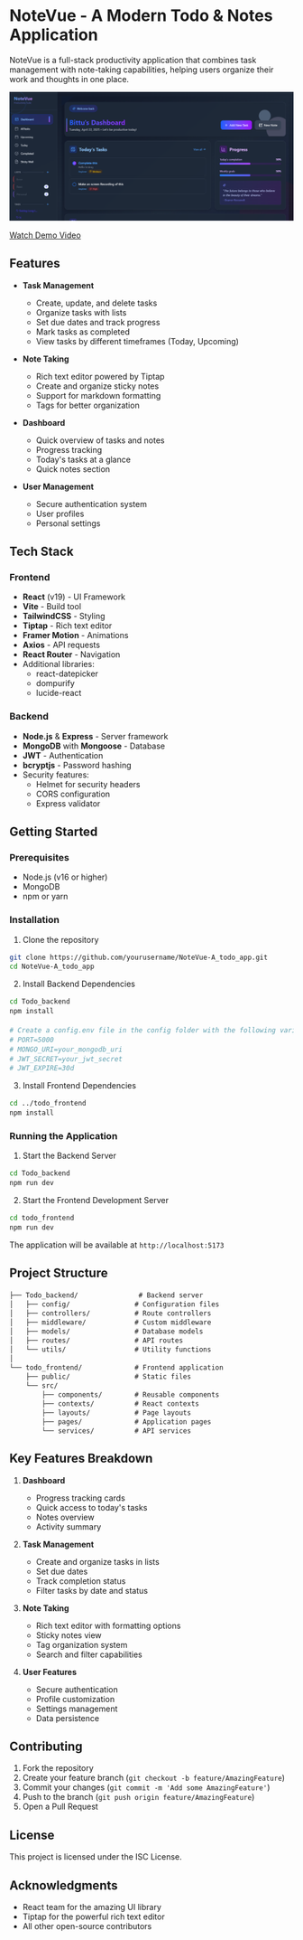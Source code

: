 # NoteVue - A Modern Todo & Notes Application

NoteVue is a full-stack productivity application that combines task management with note-taking capabilities, helping users organize their work and thoughts in one place.

[![Watch on YouTube](./todo_frontend/Notevue.png)](https://youtu.be/tKxTntrzGrk?si=EYernQ4hRbaUjAt6)

[Watch Demo Video](https://youtu.be/tKxTntrzGrk?si=EYernQ4hRbaUjAt6)

## Features

- **Task Management**

  - Create, update, and delete tasks
  - Organize tasks with lists
  - Set due dates and track progress
  - Mark tasks as completed
  - View tasks by different timeframes (Today, Upcoming)

- **Note Taking**

  - Rich text editor powered by Tiptap
  - Create and organize sticky notes
  - Support for markdown formatting
  - Tags for better organization

- **Dashboard**

  - Quick overview of tasks and notes
  - Progress tracking
  - Today's tasks at a glance
  - Quick notes section

- **User Management**
  - Secure authentication system
  - User profiles
  - Personal settings

## Tech Stack

### Frontend

- **React** (v19) - UI Framework
- **Vite** - Build tool
- **TailwindCSS** - Styling
- **Tiptap** - Rich text editor
- **Framer Motion** - Animations
- **Axios** - API requests
- **React Router** - Navigation
- Additional libraries:
  - react-datepicker
  - dompurify
  - lucide-react

### Backend

- **Node.js** & **Express** - Server framework
- **MongoDB** with **Mongoose** - Database
- **JWT** - Authentication
- **bcryptjs** - Password hashing
- Security features:
  - Helmet for security headers
  - CORS configuration
  - Express validator

## Getting Started

### Prerequisites

- Node.js (v16 or higher)
- MongoDB
- npm or yarn

### Installation

1. Clone the repository

```bash
git clone https://github.com/yourusername/NoteVue-A_todo_app.git
cd NoteVue-A_todo_app
```

2. Install Backend Dependencies

```bash
cd Todo_backend
npm install

# Create a config.env file in the config folder with the following variables:
# PORT=5000
# MONGO_URI=your_mongodb_uri
# JWT_SECRET=your_jwt_secret
# JWT_EXPIRE=30d
```

3. Install Frontend Dependencies

```bash
cd ../todo_frontend
npm install
```

### Running the Application

1. Start the Backend Server

```bash
cd Todo_backend
npm run dev
```

2. Start the Frontend Development Server

```bash
cd todo_frontend
npm run dev
```

The application will be available at `http://localhost:5173`

## Project Structure

```
├── Todo_backend/               # Backend server
│   ├── config/                # Configuration files
│   ├── controllers/           # Route controllers
│   ├── middleware/            # Custom middleware
│   ├── models/                # Database models
│   ├── routes/                # API routes
│   └── utils/                 # Utility functions
│
└── todo_frontend/             # Frontend application
    ├── public/                # Static files
    └── src/
        ├── components/        # Reusable components
        ├── contexts/          # React contexts
        ├── layouts/           # Page layouts
        ├── pages/             # Application pages
        └── services/          # API services
```

## Key Features Breakdown

1. **Dashboard**

   - Progress tracking cards
   - Quick access to today's tasks
   - Notes overview
   - Activity summary

2. **Task Management**

   - Create and organize tasks in lists
   - Set due dates
   - Track completion status
   - Filter tasks by date and status

3. **Note Taking**

   - Rich text editor with formatting options
   - Sticky notes view
   - Tag organization system
   - Search and filter capabilities

4. **User Features**
   - Secure authentication
   - Profile customization
   - Settings management
   - Data persistence

## Contributing

1. Fork the repository
2. Create your feature branch (`git checkout -b feature/AmazingFeature`)
3. Commit your changes (`git commit -m 'Add some AmazingFeature'`)
4. Push to the branch (`git push origin feature/AmazingFeature`)
5. Open a Pull Request

## License

This project is licensed under the ISC License.

## Acknowledgments

- React team for the amazing UI library
- Tiptap for the powerful rich text editor
- All other open-source contributors
